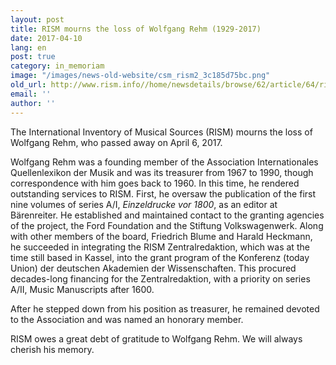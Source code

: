 ```yaml
---
layout: post
title: RISM mourns the loss of Wolfgang Rehm (1929-2017)
date: 2017-04-10
lang: en
post: true
category: in_memoriam
image: "/images/news-old-website/csm_rism2_3c185d75bc.png"
old_url: http://www.rism.info//home/newsdetails/browse/62/article/64/rism-mourns-the-loss-of-wolfgang-rehm-1929-2017.html
email: ''
author: ''
---
```


The International Inventory of Musical Sources (RISM) mourns the loss of Wolfgang Rehm, who passed away on April 6, 2017.

Wolfgang Rehm was a founding member of the Association Internationales Quellenlexikon der Musik and was its treasurer from 1967 to 1990, though correspondence with him goes back to 1960. In this time, he rendered outstanding services to RISM. First, he oversaw the publication of the first nine volumes of series A/I, _Einzeldrucke vor 1800_, as an editor at Bärenreiter. He established and maintained contact to the granting agencies of the project, the Ford Foundation and the Stiftung Volkswagenwerk. Along with other members of the board, Friedrich Blume and Harald Heckmann, he succeeded in integrating the RISM Zentralredaktion, which was at the time still based in Kassel, into the grant program of the Konferenz (today Union) der deutschen Akademien der Wissenschaften. This procured decades-long financing for the Zentralredaktion, with a priority on series A/II, Music Manuscripts after 1600.

After he stepped down from his position as treasurer, he remained devoted to the Association and was named an honorary member.

RISM owes a great debt of gratitude to Wolfgang Rehm. We will always cherish his memory.

